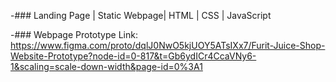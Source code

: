 -### Landing Page | Static Webpage| HTML | CSS | JavaScript

-### Webpage Prototype Link: https://www.figma.com/proto/dqlJ0NwO5kjUOY5ATsIXx7/Furit-Juice-Shop-Website-Prototype?node-id=0-817&t=Gb6ydICr4CcaVNy6-1&scaling=scale-down-width&page-id=0%3A1 
